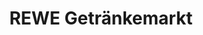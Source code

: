 ---
title: "REWE Getränkemarkt"
url: /mainz/rewe-getraenkemarkt-an-der-ochsenwiese/
shop: Getränke
---